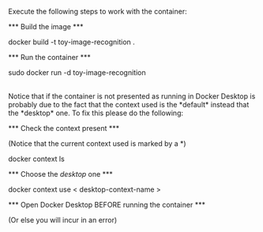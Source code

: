 Execute the following steps to work with the container:

 *** Build the image *** 

 docker build -t toy-image-recognition .

 *** Run the container ***

 sudo docker run -d toy-image-recognition

<br>
 Notice that if the container is not presented as running in Docker Desktop is probably due to the fact that the context used is the *default* instead that the *desktop* one.
 To fix this please do the following:

*** Check the context present ***

(Notice that the current context used is marked by a *)

docker context ls

*** Choose the *desktop* one *** 

docker context use < desktop-context-name >

*** Open Docker Desktop BEFORE running the container ***

(Or else you will incur in an error)